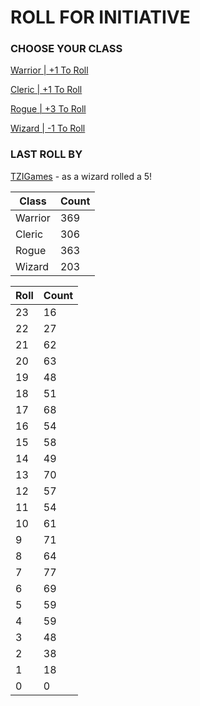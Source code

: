# ROLL FOR INITIATIVE
### CHOOSE YOUR CLASS

[Warrior | +1 To Roll](https://github.com/benjaminsampica/benjaminsampica/issues/new?title=roll%7Cwarrior&body=Just+click+%27Submit+new+issue%27.)

[Cleric | +1 To Roll](https://github.com/benjaminsampica/benjaminsampica/issues/new?title=roll%7Ccleric&body=Just+click+%27Submit+new+issue%27.)

[Rogue | +3 To Roll](https://github.com/benjaminsampica/benjaminsampica/issues/new?title=roll%7Crogue&body=Just+click+%27Submit+new+issue%27.)

[Wizard | -1 To Roll](https://github.com/benjaminsampica/benjaminsampica/issues/new?title=roll%7Cwizard&body=Just+click+%27Submit+new+issue%27.)
### LAST ROLL BY
[TZIGames](https://www.github.com/TZIGames) - as a wizard rolled a 5!

|Class|Count|
|-|-|
|Warrior|369|
|Cleric|306|
|Rogue|363|
|Wizard|203|

|Roll|Count|
|-|-|
|23|16
|22|27
|21|62
|20|63
|19|48
|18|51
|17|68
|16|54
|15|58
|14|49
|13|70
|12|57
|11|54
|10|61
|9|71
|8|64
|7|77
|6|69
|5|59
|4|59
|3|48
|2|38
|1|18
|0|0
